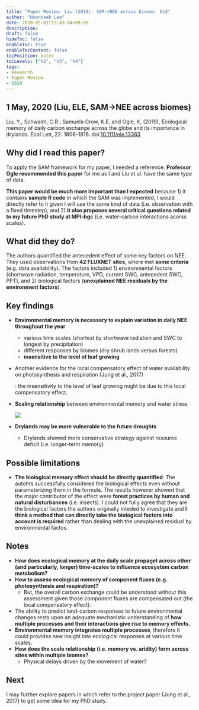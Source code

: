 ```yaml
---
title: "Paper Review: Liu (2019). SAM->NEE across biomes. ELE"
author: "Hoontaek Lee"
date: 2020-05-01T13:43:04+09:00
description:
draft: false
hideToc: false
enableToc: true
enableTocContent: false
tocPosition: outer
tocLevels: ["h2", "h3", "h4"]
tags:
- Research
- Paper Review
- 2020
---
```


## 1 May, 2020 (Liu, ELE, SAM->NEE across biomes)

Liu, Y., Schwalm, C.R., Samuels‐Crow, K.E. and Ogle, K. (2019), Ecological memory of daily carbon exchange across the globe and its importance in drylands. Ecol Lett, 22: 1806-1816. doi:[10.1111/ele.13363](https://doi.org/10.1111/ele.13363)



## Why did I read this paper?

To apply the SAM framework for my paper, I needed a reference. **Professor Ogle recommended this paper** for me as I and Liu et al. have the same type of data.

**This paper would be much more important than I expected** because 1) it contains **sample R code** in which the SAM was implemented; I would directly refer to it given I will use the same kind of data (i.e. observation with a fixed timestep), and 2) **it also proposes several critical questions related to my future PhD study at MPI-bgc** (i.e. water-carbon interactions acorss scales).



## What did they do?

The authors quantified the antecedent effect of some key factors on NEE. They used observations from **42 FLUXNET sites**, where met **some criteria** (e.g. data availability). The factors included 1) environmental factors (shortwave radiation, temperature, VPD, current SWC, antecedent SWC, PPT), and 2) biological factors (**unexplained NEE residuals by the environment factors**).



## Key findings

- **Environmental memory is necessary to explain variation in daily NEE throughout the year**

  - various time scales (shortest by shortwave radiatoin and SWC to longest by precipitation)
  - different responses by biomes (dry shrub lands versus forests)
  - **insensitive to the level of leaf growing**

- Another evidence for the local compensatory effect of water availability on photosynthesis and respiration (Jung et al., 2017)

  : the insensitivity to the level of leaf growing might be due to this local compensatory effect.

- **Scaling relationship** between environmental memory and water stress

  ![](/en/posts/paper_review/2019_Liu_fig1.jpg)

- **Drylands may be more vulnerable to the future droughts**
  
  - Drylands showed more conservative strategy against resource deficit (i.e. longer-term memory)



## Possible limitations

- **The biological memory effect should be directly quantified**: The autohrs successfully considered the biological effects even without parameterizing them in the formula. The results however showed that the major contributor of the effect were **forest practices by human and natural disturbances** (i.e. insects). I could not fully agree that they are the biological factors the authors originally inteded to investigate and **I think a method that can directly take the biological factors into account is required** rather than dealing with the unexplained residual by environmental factos.



## Notes

- **How does ecological memory at the daily scale propaget across other (and particularly, longer) time-scales to influence ecosystem carbon metabolism?**
- **How to assess ecological memory of component fluxes (e.g. photosynthesis and respiration)?**
  - But, the overall carbon exchange could be understood without this assessment given those component fluxes are compensated out (the local compensatory effect).
- The ability to predict land-carbon responses to future environmental changes rests upon an adequate mechanistic understanding of **how multiple processes and their interactions give rise to memory effects.**
- **Environmental memory integrates multiple processes**, therefore it could provides new insight into ecological responses at various time scales.
- **How does the scale relationship (i.e. memory vs. aridity) form across sites within multiple biomes?**
  - Physical delays driven by the movement of water?



## Next

I may further explore papers in which refer to the project paper (Jung et al., 2017) to get some idea for my PhD study.

